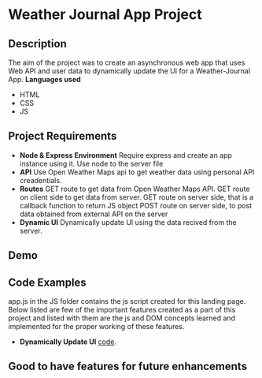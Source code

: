 # Weather Journal App Project

## Description
The aim of the project was to create an asynchronous web app that uses Web API and user data to dynamically update the UI for a Weather-Journal App.
**Languages used**
- HTML
- CSS
- JS

## Project Requirements
- **Node & Express Environment**
	Require express and create an app instance using it.
	Use node to the server file
- **API**
	Use Open Weather Maps api to get weather data using personal API creadentials.
- **Routes**
	GET route to get data from Open Weather Maps API.
	GET route on client side to get data from server.
	GET route on server side, that is a callback function to return JS object
	POST route on server side, to post data obtained from external API on the server
- **Dynamic UI**
	Dynamically update UI using the data recived from the server.

## Demo

## Code Examples
app.js in the JS folder contains the js script created for this landing page.
Below listed are few of the important features created as a part of this project and listed with them are the js and DOM concepts learned and implemented for the proper working of these features.

- **Dynamically Update UI**
[code](https://github.com/AmaPal09/UD_FEND_PRJ3_Weather_Journal_App/blob/bcf653750f12039146c153229db126126fff33ce/website/js/app.js#L122-L139).


## Good to have features for future enhancements
